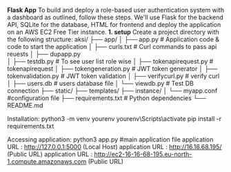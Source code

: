 **Flask App**
To build and deploy a role-based user authentication system with a dashboard as outlined, follow these steps.
We'll use Flask for the backend API, SQLite for the database, HTML for frontend and deploy the application on an AWS EC2 Free Tier instance.
**1. setup**
Create a project directory with the following structure:
aksi/
├── app/
│   ├── app.py                        # Application code & code to start the application
│   ├── curls.txt                     # Curl commands to pass api reuests
│   ├── dupapp.py                     
│   ├── testdb.py                     # To see user list role wise
│   ├── tokenapirequest.py            # tokenapirequest
│   ├── tokengeneration.py            # JWT token generator
│   ├── tokenvalidation.py            # JWT token validation
│   ├── verifycurl.py                 # verify curl
│   ├── users.db                      # users database file
│   └── viewdb.py                     # Test DB connection
├── static/
├── templates/
├── instance/
│   └── myapp.conf                    #configuration file
├── requirements.txt                    # Python dependencies
└── README.md

Installation:
python3 -m venv yourenv
yourenv\Scripts\activate
pip install -r requirements.txt

Accessing application:
python3 app.py #main application file
application URL : http://127.0.0.1:5000 (Local Host)
application URL : http://16.16.68.195/ (Public URL) 
application URL : http://ec2-16-16-68-195.eu-north-1.compute.amazonaws.com (Public URL) 







